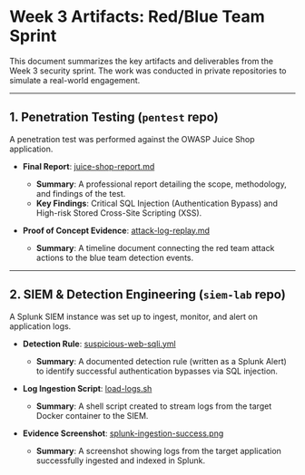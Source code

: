# Week 3 Artifacts: Red/Blue Team Sprint

This document summarizes the key artifacts and deliverables from the Week 3 security sprint. The work was conducted in private repositories to simulate a real-world engagement.

---

## 1. Penetration Testing (`pentest` repo)

A penetration test was performed against the OWASP Juice Shop application.

* **Final Report**: [juice-shop-report.md](https://github.com/RezaAramjou/pentest/blob/main/reports/juice-shop-report.md)
    * **Summary**: A professional report detailing the scope, methodology, and findings of the test.
    * **Key Findings**: Critical SQL Injection (Authentication Bypass) and High-risk Stored Cross-Site Scripting (XSS).

* **Proof of Concept Evidence**: [attack-log-replay.md](https://github.com/RezaAramjou/pentest/blob/main/poc/attack-log-replay.md)
    * **Summary**: A timeline document connecting the red team attack actions to the blue team detection events.

---

## 2. SIEM & Detection Engineering (`siem-lab` repo)

A Splunk SIEM instance was set up to ingest, monitor, and alert on application logs.

* **Detection Rule**: [suspicious-web-sqli.yml](https://github.com/RezaAramjou/siem-lab/blob/main/rules/suspicious-web-sqli.yml)
    * **Summary**: A documented detection rule (written as a Splunk Alert) to identify successful authentication bypasses via SQL injection.

* **Log Ingestion Script**: [load-logs.sh](https://github.com/RezaAramjou/siem-lab/blob/main/elk/load-logs.sh)
    * **Summary**: A shell script created to stream logs from the target Docker container to the SIEM.

* **Evidence Screenshot**: [splunk-ingestion-success.png](https://github.com/RezaAramjou/siem-lab/blob/main/samples/splunk-ingestion-success.png)
    * **Summary**: A screenshot showing logs from the target application successfully ingested and indexed in Splunk.
